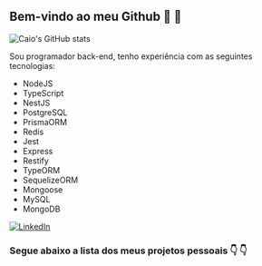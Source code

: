 ## Bem-vindo ao meu Github :wave: :wave:

![Caio's GitHub stats](https://github-readme-stats.vercel.app/api?username=devcaiofelipe&show_icons=true&theme=default)

Sou programador back-end, tenho experiência com as seguintes tecnologias:

* NodeJS
* TypeScript
* NestJS
* PostgreSQL
* PrismaORM
* Redis
* Jest
* Express
* Restify
* TypeORM
* SequelizeORM
* Mongoose
* MySQL
* MongoDB

[![LinkedIn](https://img.shields.io/badge/LinkedIn-0077B5?style=for-the-badge&logo=linkedin&logoColor=white)](https://www.linkedin.com/in/devcaiofelipe/)

### Segue abaixo a lista dos meus projetos pessoais :point_down: :point_down:
